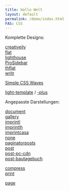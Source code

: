```yaml
---
title: Hallo Welt
layout: default
permalink: /demo/index.html
FAS: CSS
---
```

Komplette Designs:  
  
<a href="creativeily.html">creativeily</a>  
<a href="flat.html">flat</a>  
<a href="lighthouse.html">lighthouse</a>   
<a href="ProSidebar.html">ProSidebar</a>  
<a href="thflat.html">thflat</a>  
<a href="writr.html">writr</a>  

<a href="SimpleCSSWaves.html">Simple CSS Waves</a> 


<!-- 
<a href="5up-astral.html">5up-astral</a>  
<a href="5up-hyperspace.html">5up-hyperspace</a>  
<a href="5up-read-only.html">5up-read-only</a>  
-
-->
<a href="light-template.html">light-template</a> / <a href="light-template-plus.html"> -plus</a>  
        
  
Angepasste Darstellungen:   
  
<a href="document.html">document</a>  
<a href="gallery.html">gallery</a>  
<a href="imprint.html">imprintl</a>  
<a href="imprintlh.html">imprintlh</a>  
<a href="imprintcasa.html">imprintcasa</a>  
<a href="none.html">none</a>  
<a href="paginatorposts.html">paginatorposts</a>  
<a href="post.html">post</a>  
<a href="post-pc-cdn.html">post-pc-cdn</a>  
<a href="post-bautagebuch.html">post-bautagebuch</a>  
  
<a href="compress.html">compress</a>  
<a href="print.html">print</a>  
  
<a href="page.html">page</a>  
